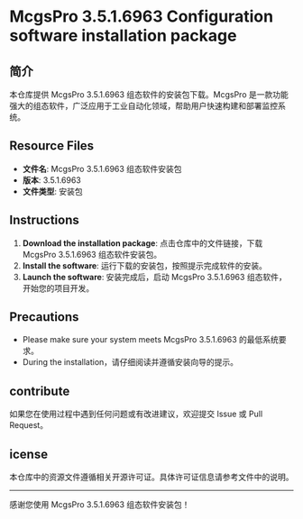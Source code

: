 # McgsPro 3.5.1.6963 Configuration software installation package

## 简介

本仓库提供 McgsPro 3.5.1.6963 组态软件的安装包下载。McgsPro 是一款功能强大的组态软件，广泛应用于工业自动化领域，帮助用户快速构建和部署监控系统。

## Resource Files

- **文件名**: McgsPro 3.5.1.6963 组态软件安装包
- **版本**: 3.5.1.6963
- **文件类型**: 安装包

## Instructions

1. **Download the installation package**: 点击仓库中的文件链接，下载 McgsPro 3.5.1.6963 组态软件安装包。
2. **Install the software**: 运行下载的安装包，按照提示完成软件的安装。
3. **Launch the software**: 安装完成后，启动 McgsPro 3.5.1.6963 组态软件，开始您的项目开发。

## Precautions

- Please make sure your system meets McgsPro 3.5.1.6963 的最低系统要求。
- During the installation，请仔细阅读并遵循安装向导的提示。

## contribute

如果您在使用过程中遇到任何问题或有改进建议，欢迎提交 Issue 或 Pull Request。

## icense

本仓库中的资源文件遵循相关开源许可证。具体许可证信息请参考文件中的说明。

---

感谢您使用 McgsPro 3.5.1.6963 组态软件安装包！
